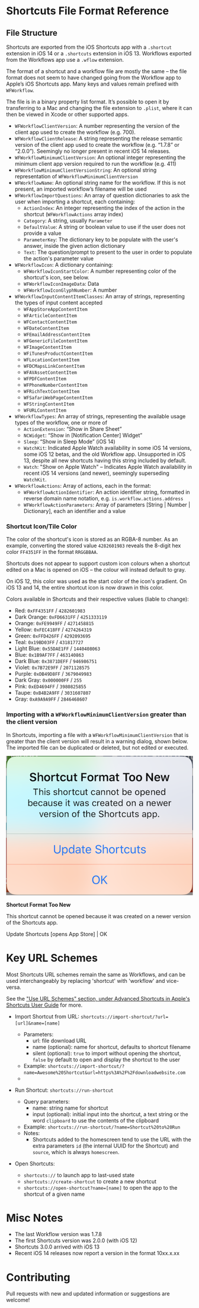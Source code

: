 # Shortcuts File Format Reference

## File Structure
Shortcuts are exported from the iOS Shortcuts app with a `.shortcut` extension in iOS 14 or a `.shortcuts` extension in iOS 13. Workflows exported from the Workflows app use a `.wflow` extension.

The format of a shortcut and a workflow file are mostly the same – the file format does not seem to have changed going from the Workflow app to Apple’s iOS Shortcuts app. Many keys and values remain prefixed with `WFWorkflow`.

The file is in a binary property list format. It’s possible to open it by transferring to a Mac and changing the file extension to `.plist`, where it can then be viewed in Xcode or other supported apps.

* `WFWorkflowClientVersion`: A number representing the version of the client app used to create the workflow (e.g. 700).
* `WFWorkflowClientRelease`: A string representing the release semantic version of the client app used to create the workflow (e.g. “1.7.8” or “2.0.0”). Seemingly no longer present in recent iOS 14 releases.
* `WFWorkflowMinimumClientVersion`: An optional integer representing the minimum client app version required to run the workflow (e.g. 411)
* `WFWorkflowMinimumClientVersionString`: An optional string representation of `WFWorkflowMinimumClientVersion`
* `WFWorkflowName`: An optional string name for the workflow. If this is not present, an imported workflow’s filename will be used
* `WFWorkflowImportQuestions`: An array of question dictionaries to ask the user when importing a shortcut, each containing:
	* `ActionIndex`: An integer representing the index of the action in the shortcut (`WFWorkflowActions` array index)
	* `Category`: A string, usually `Parameter`
	* `DefaultValue`: A string or boolean value to use if the user does not provide a value
	* `ParameterKey`: The dictionary key to be populate with the user's answer, inside the given action dictionary
	* `Text`: The question/prompt to present to the user in order to populate the action's parameter value
* `WFWorkflowIcon`: A dictionary containing:
	* `WFWorkflowIconStartColor`: A number representing color of the shortcut's icon, see below.
	* `WFWorkflowIconImageData`: Data
	* `WFWorkflowIconGlyphNumber`: A number
* `WFWorkflowInputContentItemClasses`: An array of strings, representing the types of input content accepted
	* `WFAppStoreAppContentItem`
	* `WFArticleContentItem`
	* `WFContactContentItem`
	* `WFDateContentItem`
	* `WFEmailAddressContentItem`
	* `WFGenericFileContentItem`
	* `WFImageContentItem`
	* `WFiTunesProductContentItem`
	* `WFLocationContentItem`
	* `WFDCMapsLinkContentItem`
	* `WFAVAssetContentItem`
	* `WFPDFContentItem`
	* `WFPhoneNumberContentItem`
	* `WFRichTextContentItem`
	* `WFSafariWebPageContentItem`
	* `WFStringContentItem`
	* `WFURLContentItem`
* `WFWorkflowTypes`:  An array of strings, representing the available usage types of the workflow, one or more of
	* `ActionExtension`: “Show in Share Sheet”
	* `NCWidget`: “Show in [Notification Center] Widget”
	* `Sleep`: “Show in Sleep Mode” (iOS 14)
	* `WatchKit`: Indicated Apple Watch availability in some iOS 14 versions, some iOS 12 betas, and the old Workflow app. Unsupported in iOS 13, despite all new shortcuts having this string included by default.
	* `Watch`: "Show on Apple Watch" – Indicates Apple Watch availability in recent iOS 14 versions (and newer), seemingly superseding `WatchKit`.
* `WFWorkflowActions`: Array of actions, each in the format:
	* `WFWorkflowActionIdentifier`: An action identifier string, formatted in reverse domain name notation, e.g. `is.workflow.actions.address`
	* `WFWorkflowActionParameters`: Array of parameters [String | Number | Dictionary], each an identifier and a value 

### Shortcut Icon/Tile Color
The color of the shortcut's icon is stored as an RGBA-8 number. As an example, converting the stored value `4282601983` reveals the 8-digit hex color `FF4351FF` in the format `RRGGBBAA`.

Shortcuts does not appear to support custom icon colours when a shortcut edited on a Mac is opened on iOS – the colour will instead default to gray.

On iOS 12, this color was used as the start color of the icon's gradient. On iOS 13 and 14, the entire shortcut icon is now drawn in this color.

Colors available in Shortcuts and their respective values (liable to change):
* Red: `0xFF4351FF` / `4282601983`
* Dark Orange: `0xFD6631FF` / `4251333119`
* Orange: `0xFE9949FF` / `4271458815`
* Yellow: `0xFEC418FF` / `4274264319`
* Green: `0xFFD426FF` / `4292093695`
* Teal: `0x19BD03FF` / `431817727`
* Light Blue: `0x55DAE1FF` / `1440408063`
* Blue: `0x1B9AF7FF` / `463140863`
* Dark Blue: `0x3871DEFF` / `946986751`
* Violet: `0x7B72E9FF` / `2071128575`
* Purple: `0xDB49D8FF` / `3679049983`
* Dark Gray: `0x000000FF` / `255`
* Pink: `0xED4694FF` / `3980825855`
* Taupe: `0xB4B2A9FF` / `3031607807`
* Gray: `0xA9A9A9FF` / `2846468607`

### Importing with a  `WFWorkflowMinimumClientVersion` greater than the client version

In Shortcuts, importing a file with a `WFWorkflowMinimumClientVersion` that is greater than the client version will result in a warning dialog, shown below. The imported file can be duplicated or deleted, but not edited or executed.

![Shortcut Format Too New Dialog](Shortcut%20Format%20Too%20New%20Dialog.png)

**Shortcut Format Too New**

This shortcut cannot be opened because it was created on a newer version of the Shortcuts app.

Update Shortcuts [opens App Store] | OK

# Key URL Schemes
Most Shortcuts URL schemes remain the same as Workflows, and can be used interchangeably by replacing 'shortcut' with 'workflow' and vice-versa.

See the ["Use URL Schemes" section, under Advanced Shortcuts in Apple's Shortcuts User Guide](https://support.apple.com/en-gb/guide/shortcuts/about-url-schemes-apd621a1ad7a/ios) for more.

* Import Shortcut from URL: `shortcuts://import-shortcut/?url=[url]&name=[name]`
	* Parameters:
		* url: file download URL
		* name (optional): name for shortcut, defaults to shortcut filename
		* silent (optional): `true` to import without opening the shortcut, `false` by default to open and display the shortcut to the user
	* Example: `shortcuts://import-shortcut/?name=Awesome%20Shortcut&url=https%3A%2F%2Fdownloadwebsite.com`
	* 

* Run Shortcut: `shortcuts://run-shortcut`
	* Query parameters:
		* name: string name for shortcut
		* input (optional): initial input into the shortcut, a text string or the word `clipboard` to use the contents of the clipboard
	* Example: `shortcuts://run-shortcut/?name=Shortcut%20to%20Run`
	* Notes:
		* Shortcuts added to the homescreen tend to use the URL with the extra parameters `id` (the internal UUID for the Shortcut) and `source`, which is always `homescreen`.

* Open Shortcuts:
	* `shortcuts://` to launch app to last-used state
	* `shortcuts://create-shortcut` to create a new shortcut
	* `shortcuts://open-shortcut?name=[name]` to open the app to the shortcut of a given name

# Misc Notes
* The last Workflow version was 1.7.8
* The first Shortcuts version was 2.0.0 (with iOS 12)
* Shortcuts 3.0.0 arrived with iOS 13
* Recent iOS 14 releases now report a version in the format 10xx.x.xx

# Contributing
Pull requests with new and updated information or suggestions are welcome!
